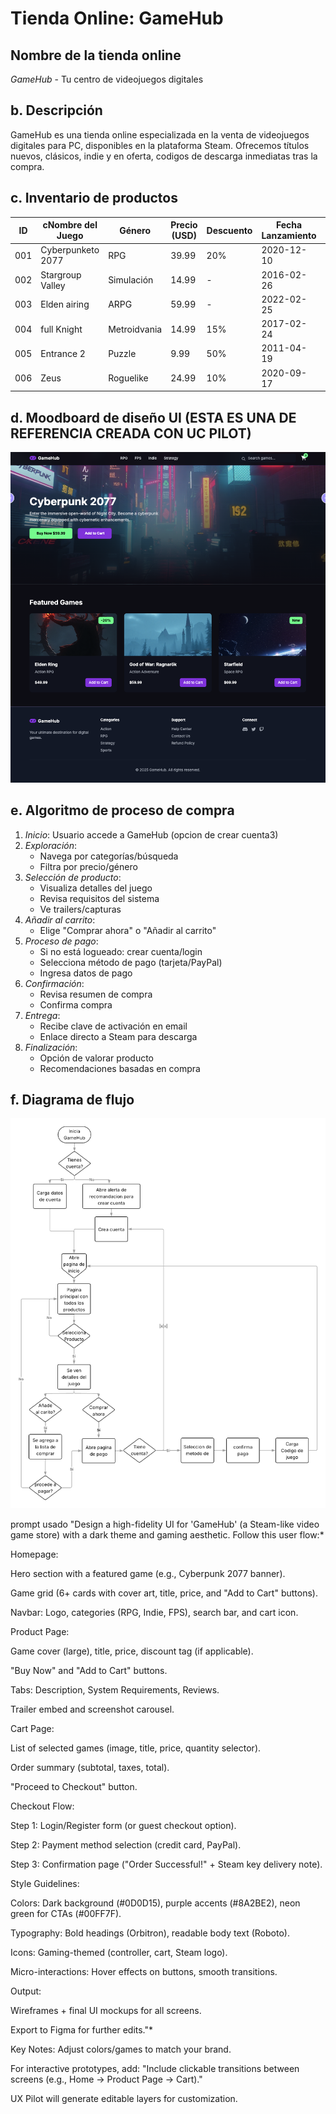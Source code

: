# Tienda Online: GameHub

## Nombre de la tienda online
*GameHub* - Tu centro de videojuegos digitales

## b. Descripción
GameHub es una tienda online especializada en la venta de videojuegos digitales para PC, disponibles en la plataforma Steam. Ofrecemos títulos nuevos, clásicos, indie y en oferta, codigos de descarga inmediatas tras la compra.

## c. Inventario de productos

| ID  | cNombre del Juego| Género       | Precio (USD) | Descuento | Fecha Lanzamiento | Desarrollador    |
|-----|------------------|--------------|--------------|-----------|-------------------|------------------|
| 001 | Cyberpunketo 2077| RPG          | 39.99        | 20%       | 2020-12-10        | CD Projekt blue  |
| 002 | Stargroup Valley | Simulación   | 14.99        | -         | 2016-02-26        | ConcernedFish    |
| 003 | Elden airing     | ARPG         | 59.99        | -         | 2022-02-25        | FrontenSoftware  |
| 004 | full Knight      | Metroidvania | 14.99        | 15%       | 2017-02-24        | Team Mandarina   |
| 005 | Entrance 2       | Puzzle       | 9.99         | 50%       | 2011-04-19        | drain            |
| 006 | Zeus             | Roguelike    | 24.99        | 10%       | 2020-09-17        | Supermini Games  |

## d. Moodboard de diseño UI (ESTA ES UNA DE REFERENCIA CREADA CON UC PILOT)
![Moodboard GameHub](/Practica10/assets/Paginainicio.png)

## e. Algoritmo de proceso de compra

1. *Inicio*: Usuario accede a GameHub (opcion de crear cuenta3) 
2. *Exploración*:
   - Navega por categorías/búsqueda
   - Filtra por precio/género
3. *Selección de producto*:
   - Visualiza detalles del juego
   - Revisa requisitos del sistema
   - Ve trailers/capturas
4. *Añadir al carrito*:
   - Elige "Comprar ahora" o "Añadir al carrito"
5. *Proceso de pago*:
   - Si no está logueado: crear cuenta/login
   - Selecciona método de pago (tarjeta/PayPal)
   - Ingresa datos de pago
6. *Confirmación*:
   - Revisa resumen de compra
   - Confirma compra
7. *Entrega*:
   - Recibe clave de activación en email
   - Enlace directo a Steam para descarga
8. *Finalización*: 
   - Opción de valorar producto
   - Recomendaciones basadas en compra

## f. Diagrama de flujo
![Diagrama de flujo GameHub](/Practica10/assets/Diagrama%20en%20blanco.png)

prompt usado
"Design a high-fidelity UI for 'GameHub' (a Steam-like video game store) with a dark theme and gaming aesthetic. Follow this user flow:*

Homepage:

Hero section with a featured game (e.g., Cyberpunk 2077 banner).

Game grid (6+ cards with cover art, title, price, and "Add to Cart" buttons).

Navbar: Logo, categories (RPG, Indie, FPS), search bar, and cart icon.

Product Page:

Game cover (large), title, price, discount tag (if applicable).

"Buy Now" and "Add to Cart" buttons.

Tabs: Description, System Requirements, Reviews.

Trailer embed and screenshot carousel.

Cart Page:

List of selected games (image, title, price, quantity selector).

Order summary (subtotal, taxes, total).

"Proceed to Checkout" button.

Checkout Flow:

Step 1: Login/Register form (or guest checkout option).

Step 2: Payment method selection (credit card, PayPal).

Step 3: Confirmation page ("Order Successful!" + Steam key delivery note).

Style Guidelines:

Colors: Dark background (#0D0D15), purple accents (#8A2BE2), neon green for CTAs (#00FF7F).

Typography: Bold headings (Orbitron), readable body text (Roboto).

Icons: Gaming-themed (controller, cart, Steam logo).

Micro-interactions: Hover effects on buttons, smooth transitions.

Output:

Wireframes + final UI mockups for all screens.

Export to Figma for further edits."*

Key Notes:
Adjust colors/games to match your brand.

For interactive prototypes, add:
"Include clickable transitions between screens (e.g., Home → Product Page → Cart)."

UX Pilot will generate editable layers for customization.